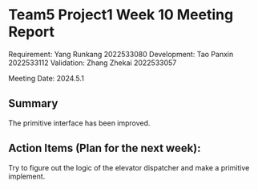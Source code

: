 # Team5 Project1 Week 10 Meeting Report

Requirement: Yang Runkang 2022533080
Development: Tao Panxin 2022533112
Validation: Zhang Zhekai 2022533057

Meeting Date:  2024.5.1

## Summary

The primitive interface has been improved.

## Action Items (Plan for the next week):

Try to figure out the logic of the elevator dispatcher and make a primitive implement.
